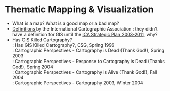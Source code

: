# Thematic Mapping & Visualization

* What is a map? What is a good map or a bad map?
* [Definitions ](http://icaci.org/mission/)by the International Cartographic Association
  : they didn't have a definition for GIS until the [ICA Strategic Plan 2003-2011](http://icaci.org/files/documents/reference_docs/ICA_Strategic_Plan_2003-2011.pdf), why?
* Has GIS Killed Cartography?  
  : Has GIS Killed Cartography?, CSG, Spring 1996  
  : Cartographic Perspectives - Cartography is Dead \(Thank God!\), Spring 2003  
  : Cartographic Perspectives - Response to Cartography is Dead \(Thanks God!\), Spring 2004  
  : Cartographic Perspectives - Cartography is Alive \(Thank God!\), Fall 2004  
  : Cartographic Perspectives - Cartography 2003, Winter 2004




